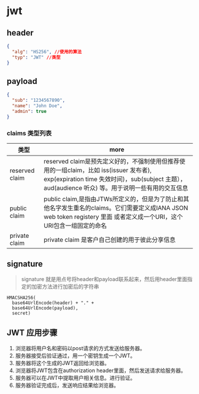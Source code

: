 # jwt

## header

```json
{
  "alg": "HS256", //使用的算法
  "typ": "JWT" //类型
}
```

## payload

```json
{
  "sub": "1234567890",
  "name": "John Doe",
  "admin": true
}
```

### claims 类型列表

| 类型             | more                                                                                                                                    |
|----------------|-----------------------------------------------------------------------------------------------------------------------------------------|
| reserved claim | reserved claim是预先定义好的，不强制使用但推荐使用的一组claim，比如 iss(issuer 发布者), exp(expiration time 失效时间)，sub(subject 主题），aud(audience 听众) 等。用于说明一些有用的交互信息 |
| public claim   | public claim,是指由JTWs所定义的，但是为了防止和其他名字发生重名的claims。它们需要定义成IANA JSON web token registery 里面 或者定义成一个URI，这个URI包含一组固定的命名                       |
| private claim  | private claim 是客户自己创建的用于彼此分享信息                                                                                                          |

## signature

> signature 就是用点号将header和payload联系起来，然后用header里面指定的加密方法进行加密后的字符串

```string
HMACSHA256(
  base64UrlEncode(header) + "." +
  base64UrlEncode(payload),
  secret)
```

## JWT 应用步骤

1. 浏览器将用户名和密码以post请求的方式发送给服务器。
2. 服务器接受后验证通过，用一个密钥生成一个JWT。
3. 服务器将这个生成的JWT返回给浏览器。
4. 浏览器将JWT包含在authorization header里面，然后发送请求给服务器。
5. 服务器可以在JWT中提取用户相关信息。进行验证。
6. 服务器验证完成后，发送响应结果给浏览器。
